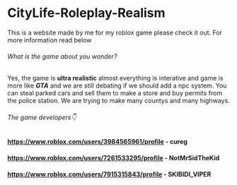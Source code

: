 # CityLife-Roleplay-Realism
This is a website made by me for my roblox game please check it out. 
For more information read below
###### What is the game about you wonder? 
Yes, the game is **ultra realistic** almost everything is interative and game is more like ***GTA*** and we are still debating if we should add a npc system. You can steal parked cars and sell them  to make a store and  buy permits from the police station. We are trying to make many countys and many highways. 

###### The game developers👇
#### https://www.roblox.com/users/3984565961/profile - cureg
#### https://www.roblox.com/users/7261533295/profile - NotMrSidTheKid
#### https://www.roblox.com/users/7915315843/profile - SKIBIDI_VIPER
